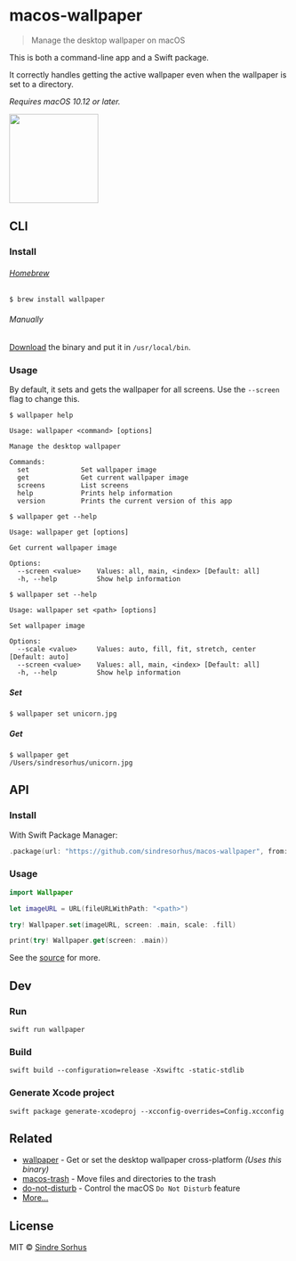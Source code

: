 # macos-wallpaper

> Manage the desktop wallpaper on macOS

This is both a command-line app and a Swift package.

It correctly handles getting the active wallpaper even when the wallpaper is set to a directory.

*Requires macOS 10.12 or later.*

<a href="https://www.patreon.com/sindresorhus">
	<img src="https://c5.patreon.com/external/logo/become_a_patron_button@2x.png" width="160">
</a>


## CLI

### Install

###### [Homebrew](https://brew.sh)

```
$ brew install wallpaper
```

###### Manually

[Download](https://github.com/sindresorhus/macos-wallpaper/releases/latest) the binary and put it in `/usr/local/bin`.


### Usage

By default, it sets and gets the wallpaper for all screens. Use the `--screen` flag to change this.

```
$ wallpaper help

Usage: wallpaper <command> [options]

Manage the desktop wallpaper

Commands:
  set             Set wallpaper image
  get             Get current wallpaper image
  screens         List screens
  help            Prints help information
  version         Prints the current version of this app
```

```
$ wallpaper get --help

Usage: wallpaper get [options]

Get current wallpaper image

Options:
  --screen <value>    Values: all, main, <index> [Default: all]
  -h, --help          Show help information
```

```
$ wallpaper set --help

Usage: wallpaper set <path> [options]

Set wallpaper image

Options:
  --scale <value>     Values: auto, fill, fit, stretch, center [Default: auto]
  --screen <value>    Values: all, main, <index> [Default: all]
  -h, --help          Show help information
```

##### Set

```
$ wallpaper set unicorn.jpg
```

##### Get

```
$ wallpaper get
/Users/sindresorhus/unicorn.jpg
```


## API

### Install

With Swift Package Manager:

```swift
.package(url: "https://github.com/sindresorhus/macos-wallpaper", from: "2.0.0")
```

### Usage

```swift
import Wallpaper

let imageURL = URL(fileURLWithPath: "<path>")

try! Wallpaper.set(imageURL, screen: .main, scale: .fill)

print(try! Wallpaper.get(screen: .main))
```

See the [source](Sources/Wallpaper/Wallpaper.swift) for more.


## Dev

### Run

```
swift run wallpaper
```

### Build

```
swift build --configuration=release -Xswiftc -static-stdlib
```

### Generate Xcode project

```
swift package generate-xcodeproj --xcconfig-overrides=Config.xcconfig
```


## Related

- [wallpaper](https://github.com/sindresorhus/wallpaper) - Get or set the desktop wallpaper cross-platform *(Uses this binary)*
- [macos-trash](https://github.com/sindresorhus/macos-trash) - Move files and directories to the trash
- [do-not-disturb](https://github.com/sindresorhus/do-not-disturb) - Control the macOS `Do Not Disturb` feature
- [More…](https://github.com/search?q=user%3Asindresorhus+language%3Aswift)


## License

MIT © [Sindre Sorhus](https://sindresorhus.com)

